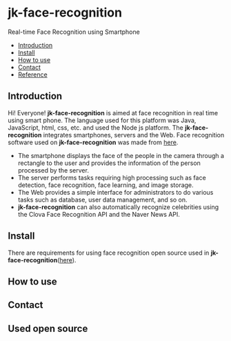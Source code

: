 # jk-face-recognition
Real-time Face Recognition using Smartphone

* [Introduction](#introduction)
* [Install](#install)
* [How to use](#how-to-use)
* [Contact](#contact)
* [Reference](#reference)

## Introduction
Hi! Everyone!
**jk-face-recognition** is aimed at face recognition in real time using smart phone. The language used for this platform was Java, JavaScript, html, css, etc. and used the Node js platform. The **jk-face-recognition** integrates smartphones, servers and the Web. Face recognition software used on **jk-face-recognition** was made from [here](https://github.com/justadudewhohacks/face-recognition.js).

* The smartphone displays the face of the people in the camera through a rectangle to the user and provides the information of the person processed by the server.
* The server performs tasks requiring high processing such as face detection, face recognition, face learning, and image storage.
* The Web provides a simple interface for administrators to do various tasks such as database, user data management, and so on.
* **jk-face-recognition** can also automatically recognize celebrities using the Clova Face Recognition API and the Naver News API.

## Install
There are requirements for using face recognition open source used in **jk-face-recognition**([here](https://github.com/justadudewhohacks/face-recognition.js)).

## How to use
## Contact
## Used open source


